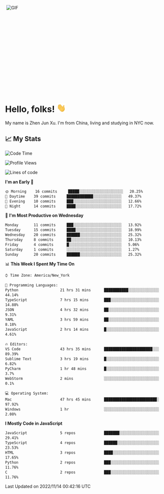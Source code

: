 <img align="right" alt="GIF" src="https://media.giphy.com/media/xUA7bdpLxQhsSQdyog/giphy.gif" width="500" height="320" />

# Hello, folks! <img src="https://raw.githubusercontent.com/arlenxuzj/arlenxuzj/master/assets/wave.gif" width="30px">

My name is Zhen Jun Xu. I'm from China, living and studying in NYC now.

## &#x1f4c8; My Stats

<!--START_SECTION:waka-->
![Code Time](http://img.shields.io/badge/Code%20Time-2%2C480%20hrs%2039%20mins-blue)

![Profile Views](http://img.shields.io/badge/Profile%20Views-189-blue)

![Lines of code](https://img.shields.io/badge/From%20Hello%20World%20I%27ve%20Written-234%20Thousand%20lines%20of%20code-blue)

**I'm an Early 🐤** 

```text
🌞 Morning    16 commits     █████░░░░░░░░░░░░░░░░░░░░   20.25% 
🌆 Daytime    39 commits     ████████████░░░░░░░░░░░░░   49.37% 
🌃 Evening    10 commits     ███░░░░░░░░░░░░░░░░░░░░░░   12.66% 
🌙 Night      14 commits     ████░░░░░░░░░░░░░░░░░░░░░   17.72%

```
📅 **I'm Most Productive on Wednesday** 

```text
Monday       11 commits     ███░░░░░░░░░░░░░░░░░░░░░░   13.92% 
Tuesday      15 commits     ████░░░░░░░░░░░░░░░░░░░░░   18.99% 
Wednesday    20 commits     ██████░░░░░░░░░░░░░░░░░░░   25.32% 
Thursday     8 commits      ██░░░░░░░░░░░░░░░░░░░░░░░   10.13% 
Friday       4 commits      █░░░░░░░░░░░░░░░░░░░░░░░░   5.06% 
Saturday     1 commits      ░░░░░░░░░░░░░░░░░░░░░░░░░   1.27% 
Sunday       20 commits     ██████░░░░░░░░░░░░░░░░░░░   25.32%

```


📊 **This Week I Spent My Time On** 

```text
⌚︎ Time Zone: America/New_York

💬 Programming Languages: 
Python                   21 hrs 31 mins      ███████████░░░░░░░░░░░░░░   44.14% 
TypeScript               7 hrs 15 mins       ███░░░░░░░░░░░░░░░░░░░░░░   14.88% 
JSON                     4 hrs 32 mins       ██░░░░░░░░░░░░░░░░░░░░░░░   9.31% 
YAML                     3 hrs 59 mins       ██░░░░░░░░░░░░░░░░░░░░░░░   8.18% 
JavaScript               2 hrs 14 mins       █░░░░░░░░░░░░░░░░░░░░░░░░   4.61%

🔥 Editors: 
VS Code                  43 hrs 35 mins      ██████████████████████░░░   89.39% 
Sublime Text             3 hrs 19 mins       █░░░░░░░░░░░░░░░░░░░░░░░░   6.82% 
PyCharm                  1 hr 48 mins        █░░░░░░░░░░░░░░░░░░░░░░░░   3.7% 
WebStorm                 2 mins              ░░░░░░░░░░░░░░░░░░░░░░░░░   0.1%

💻 Operating System: 
Mac                      47 hrs 45 mins      ████████████████████████░   97.92% 
Windows                  1 hr                ░░░░░░░░░░░░░░░░░░░░░░░░░   2.08%

```

**I Mostly Code in JavaScript** 

```text
JavaScript               5 repos             ███████░░░░░░░░░░░░░░░░░░   29.41% 
TypeScript               4 repos             ██████░░░░░░░░░░░░░░░░░░░   23.53% 
HTML                     3 repos             ████░░░░░░░░░░░░░░░░░░░░░   17.65% 
Python                   2 repos             ███░░░░░░░░░░░░░░░░░░░░░░   11.76% 
C                        2 repos             ███░░░░░░░░░░░░░░░░░░░░░░   11.76%

```



 Last Updated on 2022/11/14 00:42:16 UTC
<!--END_SECTION:waka-->
